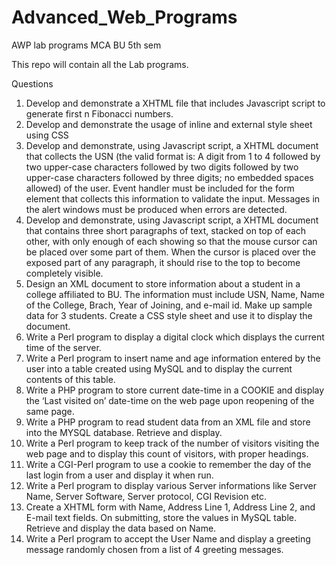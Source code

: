 # Advanced_Web_Programs
AWP lab programs MCA BU 5th sem

This repo will contain all the Lab programs.

Questions 

1.  Develop and demonstrate a XHTML file that includes Javascript script to generate first n Fibonacci numbers.
2.  Develop and demonstrate the usage of inline and external style sheet using CSS
3.  Develop and demonstrate, using Javascript script, a XHTML document that collects the USN 
    (the valid format is: A digit from 1 to 4 followed by two upper-case characters followed by two digits followed by 
    two upper-case characters followed by three digits; no embedded spaces allowed) of the user. Event handler must be
    included for the form element that collects this information to validate the input. Messages in the alert windows 
    must be produced when errors are detected. 
4.  Develop and demonstrate, using Javascript script, a XHTML document that contains three short paragraphs of text, 
    stacked on top of each other, with only enough of each showing so that the mouse cursor can be placed over some
    part of them. When the cursor is placed over the exposed part of any paragraph, it should rise to the top to become 
    completely visible. 
5.  Design an XML document to store information about a student in a college affiliated to BU. 
    The information must include USN, Name, Name of the College, Brach, Year of Joining, and e-mail id. 
    Make up sample data for 3 students. Create a CSS style sheet and use it to display the document. 
6.  Write a Perl program to display a digital clock which displays the current time of the server. 
7.  Write a Perl program to insert name and age information entered by the user into a table created using MySQL and to 
    display the current contents of this table.
8.  Write a PHP program to store current date-time in a COOKIE and display the ‘Last visited on’ date-time on the web page
    upon reopening of the same page. 
9.  Write a PHP program to read student data from an XML file and store into the MYSQL database. Retrieve and display.
10. Write a Perl program to keep track of the number of visitors visiting the web page and to display this count of visitors, 
    with proper headings.
11. Write a CGI-Perl program to use a cookie to remember the day of the last login from a user and display it when run. 
12. Write a Perl program to display various Server informations like Server Name, Server Software, Server protocol, CGI Revision etc. 
13. Create a XHTML form with Name, Address Line 1, Address Line 2, and E-mail text fields. On submitting, store the values in MySQL table.
    Retrieve and display the data based on Name.
14. Write a Perl program to accept the User Name and display a greeting message randomly chosen from a list of 4 greeting messages.
